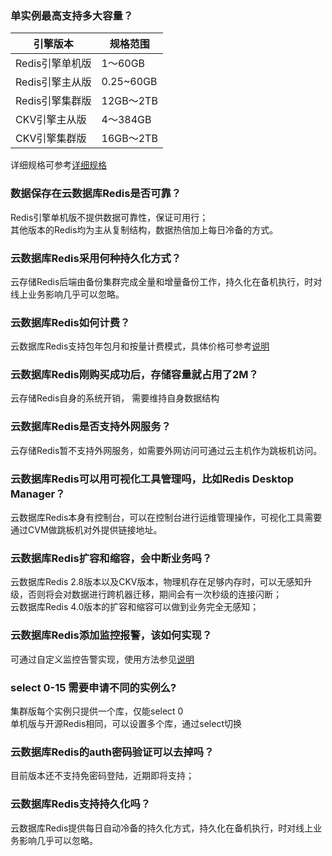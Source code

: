 ### 单实例最高支持多大容量？

| 引擎版本 | 规格范围 |
|--|--|
| Redis引擎单机版 | 1～60GB  |
| Redis引擎主从版 | 0.25~60GB  |
| Redis引擎集群版 | 12GB～2TB  |
| CKV引擎主从版 | 4～384GB  |
| CKV引擎集群版 | 16GB～2TB  |

详细规格可参考[详细规格](https://cloud.tencent.com/document/product/239/9894)

### 数据保存在云数据库Redis是否可靠？
Redis引擎单机版不提供数据可靠性，保证可用行；<br>
其他版本的Redis均为主从复制结构，数据热倍加上每日冷备的方式。<br>

### 云数据库Redis采用何种持久化方式？
云存储Redis后端由备份集群完成全量和增量备份工作，持久化在备机执行，时对线上业务影响几乎可以忽略。

### 云数据库Redis如何计费？
云数据库Redis支持包年包月和按量计费模式，具体价格可参考[说明](https://cloud.tencent.com/document/product/239/9894)

### 云数据库Redis刚购买成功后，存储容量就占用了2M？
云存储Redis自身的系统开销， 需要维持自身数据结构

### 云数据库Redis是否支持外网服务？
云存储Redis暂不支持外网服务，如需要外网访问可通过云主机作为跳板机访问。

### 云数据库Redis可以用可视化工具管理吗，比如Redis Desktop Manager？
云数据库Redis本身有控制台，可以在控制台进行运维管理操作，可视化工具需要通过CVM做跳板机对外提供链接地址。

### 云数据库Redis扩容和缩容，会中断业务吗？
云数据库Redis 2.8版本以及CKV版本，物理机存在足够内存时，可以无感知升级，否则将会对数据进行跨机器迁移，期间会有一次秒级的连接闪断；<br>
云数据库Redis 4.0版本的扩容和缩容可以做到业务完全无感知；

### 云数据库Redis添加监控报警，该如何实现？
可通过自定义监控告警实现，使用方法参见[说明](https://cloud.tencent.com/document/product/239/7081)

### select 0-15 需要申请不同的实例么?
集群版每个实例只提供一个库，仅能select 0<br>
单机版与开源Redis相同，可以设置多个库，通过select切换<br>

### 云数据库Redis的auth密码验证可以去掉吗？
目前版本还不支持免密码登陆，近期即将支持；

### 云数据库Redis支持持久化吗？
云数据库Redis提供每日自动冷备的持久化方式，持久化在备机执行，时对线上业务影响几乎可以忽略。
